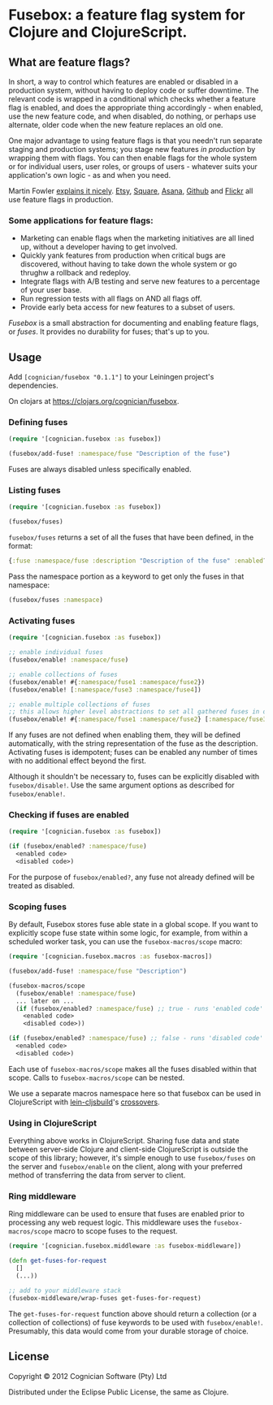 # Fusebox: a feature flag system for Clojure and ClojureScript.

## What are feature flags?

In short, a way to control which features are enabled or disabled in a production system, without having to deploy code or suffer downtime. The relevant code is wrapped in a conditional which checks whether a feature flag is enabled, and does the appropriate thing accordingly - when enabled, use the new feature code, and when disabled, do nothing, or perhaps use alternate, older code when the new feature replaces an old one.

One major advantage to using feature flags is that you needn't run separate staging and production systems; you stage new features *in production* by wrapping them with flags. You can then enable flags for the whole system or for individual users, user roles, or groups of users - whatever suits your application's own logic - as and when you need.

Martin Fowler [explains it nicely](http://martinfowler.com/bliki/FeatureToggle.html). [Etsy](http://codeascraft.etsy.com/2011/02/04/how-does-etsy-manage-development-and-operations/), [Square](http://www.infoq.com/presentations/Square), [Asana](http://blog.asana.com/2011/04/using-flags-to-ease-new-feature-development/), [Github](https://github.com/blog/677-how-we-deploy-new-features) and [Flickr](http://code.flickr.net/2009/12/02/flipping-out/) all use feature flags in production.

### Some applications for feature flags:

* Marketing can enable flags when the marketing initiatives are all lined up, without a developer having to get involved.
* Quickly yank features from production when critical bugs are discovered, without having to take down the whole system or go thrughw a rollback and redeploy.
* Integrate flags with A/B testing and serve new features to a percentage of your user base.
* Run regression tests with all flags on AND all flags off.
* Provide early beta access for new features to a subset of users.

*Fusebox* is a small abstraction for documenting and enabling feature flags, or *fuses*. It provides no durability for fuses; that's up to you.

## Usage

Add `[cognician/fusebox "0.1.1"]` to your Leiningen project's dependencies.

On clojars at <https://clojars.org/cognician/fusebox>.

### Defining fuses

```clojure
(require '[cognician.fusebox :as fusebox])

(fusebox/add-fuse! :namespace/fuse "Description of the fuse")
```

Fuses are always disabled unless specifically enabled.

### Listing fuses

```clojure
(require '[cognician.fusebox :as fusebox])

(fusebox/fuses)
```

`fusebox/fuses` returns a set of all the fuses that have been defined, in the format:

```clojure
{:fuse :namespace/fuse :description "Description of the fuse" :enabled? <true|false>}
```

Pass the namespace portion as a keyword to get only the fuses in that namespace:

```clojure
(fusebox/fuses :namespace)
```

### Activating fuses

```clojure
(require '[cognician.fusebox :as fusebox])

;; enable individual fuses
(fusebox/enable! :namespace/fuse)

;; enable collections of fuses
(fusebox/enable! #{:namespace/fuse1 :namespace/fuse2})
(fusebox/enable! [:namespace/fuse3 :namespace/fuse4])

;; enable multiple collections of fuses
;; this allows higher level abstractions to set all gathered fuses in one go
(fusebox/enable! #{:namespace/fuse1 :namespace/fuse2} [:namespace/fuse3 :namespace/fuse4])
```

If any fuses are not defined when enabling them, they will be defined automatically, with the string representation of the fuse as the description. Activating fuses is idempotent; fuses can be enabled any number of times with no additional effect beyond the first.

Although it shouldn't be necessary to, fuses can be explicitly disabled with `fusebox/disable!`. Use the same argument options as described for `fusebox/enable!`.

### Checking if fuses are enabled

```clojure
(require '[cognician.fusebox :as fusebox])

(if (fusebox/enabled? :namespace/fuse)
  <enabled code>
  <disabled code>)
```

For the purpose of `fusebox/enabled?`, any fuse not already defined will be treated as disabled.

### Scoping fuses

By default, Fusebox stores fuse able state in a global scope. If you want to explicitly scope fuse state within some logic, for example, from within a scheduled worker task, you can use the `fusebox-macros/scope` macro:

```clojure
(require '[cognician.fusebox.macros :as fusebox-macros])

(fusebox/add-fuse! :namespace/fuse "Description")

(fusebox-macros/scope
  (fusebox/enable! :namespace/fuse)
  ... later on ...
  (if (fusebox/enabled? :namespace/fuse) ;; true - runs 'enabled code'
    <enabled code>
    <disabled code>))

(if (fusebox/enabled? :namespace/fuse) ;; false - runs 'disabled code'
  <enabled code>
  <disabled code>)
```

Each use of `fusebox-macros/scope` makes all the fuses disabled within that scope. Calls to `fusebox-macros/scope` can be nested.

We use a separate macros namespace here so that fusebox can be used in ClojureScript with [lein-cljsbuild](https://github.com/emezeske/lein-cljsbuild)'s [crossovers](https://github.com/emezeske/lein-cljsbuild/blob/master/doc/CROSSOVERS.md).

### Using in ClojureScript

Everything above works in ClojureScript. Sharing fuse data and state between server-side Clojure and client-side ClojureScript is outside the scope of this library; however, it's simple enough to use `fusebox/fuses` on the server and `fusebox/enable` on the client, along with your preferred method of transferring the data from server to client.

### Ring middleware

Ring middleware can be used to ensure that fuses are enabled prior to processing any web request logic. This middleware uses the `fusebox-macros/scope` macro to scope fuses to the request.

```clojure
(require '[cognician.fusebox.middleware :as fusebox-middleware])

(defn get-fuses-for-request
  []
  (...))

;; add to your middleware stack
(fusebox-middleware/wrap-fuses get-fuses-for-request)
```

The `get-fuses-for-request` function above should return a collection (or a collection of collections) of fuse keywords to be used with `fusebox/enable!`. Presumably, this data would come from your durable storage of choice.

## License

Copyright © 2012 Cognician Software (Pty) Ltd

Distributed under the Eclipse Public License, the same as Clojure.
